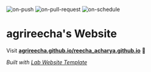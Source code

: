 
  ![on-push](../../actions/workflows/on-push.yaml/badge.svg)
  ![on-pull-request](../../actions/workflows/on-pull-request.yaml/badge.svg)
  ![on-schedule](../../actions/workflows/on-schedule.yaml/badge.svg)

  # agrireecha's Website

  Visit **[agrireecha.github.io/reecha_acharya.github.io](https://agrireecha.github.io/reecha_acharya.github.io)** 🚀

  _Built with [Lab Website Template](https://greene-lab.gitbook.io/lab-website-template-docs)_
